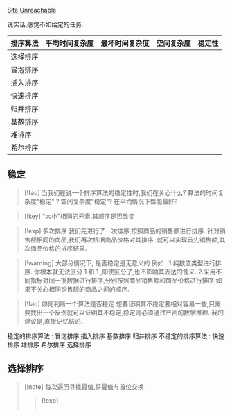 
[Site Unreachable](https://www.geeksforgeeks.org/sorting-algorithms/)

说实话,感觉不如给定的任务. 

| 排序算法 | 平均时间复杂度 | 最坏时间复杂度 | 空间复杂度 | 稳定性 |
| ---- | ------- | ------- | ----- | --- |
| 选择排序 |         |         |       |     |
| 冒泡排序 |         |         |       |     |
| 插入排序 |         |         |       |     |
| 快速排序 |         |         |       |     |
| 归并排序 |         |         |       |     |
| 基数排序 |         |         |       |     |
| 堆排序  |         |         |       |     |
| 希尔排序 |         |         |       |     |

## 稳定 

>[!faq] 当我们在说一个排序算法的稳定性时,我们在关心什么? 
>算法的时间复杂度"稳定" ? 空间复杂度"稳定"? 在平均情况下性能最好? 

>[!key] "大小"相同的元素,其顺序是否改变 

>[!exp] 多次排序
>我们先进行了一次排序,按照商品的销售额进行排序. 针对销售额相同的商品,我们再次根据商品价格对其排序. 就可以实现首先销售额,其次商品价格的排序结果.

 >[!warning] 大部分情况下, 是否稳定是无意义的
>    例如 : 1.纯数值类型进行排序. 你根本就无法区分 1 和 1 ,即使区分了,也不影响其表达的含义. 
>    2.采用不同指标对同一批数据进行排序,分别按照商品销售额和商品价格进行排序,如果不关心相同销售额的商品之间的顺序. 

>[!faq] 如何判断一个算法是否稳定
>想要证明其不稳定要相对容易一些,只需要找出一个反例就可以证明其不稳定,稳定则必须通过严密的数学推理. 
>我的建议是,直接记忆结论.

稳定的排序算法 : 冒泡排序 插入排序 基数排序 归并排序
不稳定的排序算法 : 快速排序 堆排序 希尔排序 选择排序 

## 选择排序

>[!note] 每次遍历寻找最值,将最值与首位交换
>>[!exp]  
>>```c
>>```


